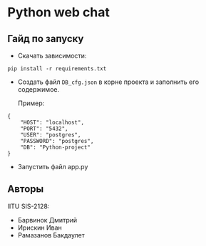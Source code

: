 # Python web chat
## Гайд по запуску
- Скачать зависимости:
```
pip install -r requirements.txt
```
- Создать файл `DB_cfg.json` в корне проекта и заполнить его содержимое.
  
  Пример:
```
{
	"HOST": "localhost",
	"PORT": "5432",
	"USER": "postgres",
	"PASSWORD": "postgres",
	"DB": "Python-project"
}
```
- Запустить файл app.py



## Авторы
IITU SIS-2128:
- Барвинок Дмитрий
- Ирискин Иван
- Рамазанов Бакдаулет